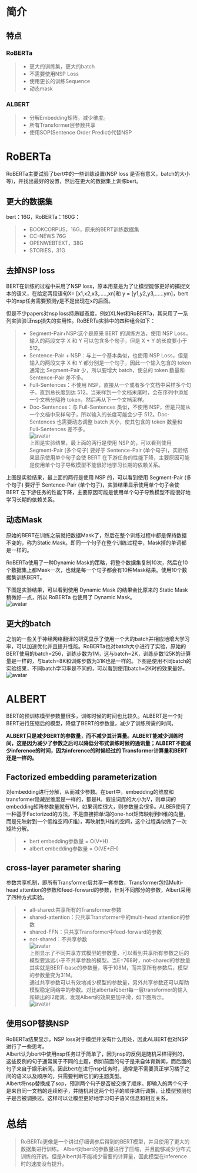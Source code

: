 # 简介
## 特点
### RoBERTa
> - 更大的训练集，更大的batch
> - 不需要使用NSP Loss
> - 使用更长的训练Sequence
> - 动态mask
### ALBERT
> - 分解Embedding矩阵，减少维度。
> - 所有Transformer层参数共享
> - 使用SOP(Sentence Order Predict)代替NSP
# RoBERTa  
RoBERTa主要试验了bert中的一些训练设置(NSP loss 是否有意义，batch的大小等)，并找出最好的设置，然后在更大的数据集上训练bert。  
## 更大的数据集  
bert：16G，RoBERTa：160G：
> - BOOKCORPUS，16G，原来的BERT训练数据集
> - CC-NEWS 76G
> - OPENWEBTEXT，38G
> - STORIES，31G
## 去掉NSP loss
BERT在训练的过程中采用了NSP loss，原本用意是为了让模型能够更好的捕捉文本的语义，在给定两段语句X= [x1,x2,x3,.....,xn]和 y = [y1,y2,y3,......ym]，bert中的nsp任务需要预测y是不是出现在x的后面。  

但是不少papers对nsp loss持质疑态度，例如XLNet和RoBERTa，其采用了一系列实验验证nsp损失的实用性。RoBERTa实验中的四种组合如下：
> - Segment-Pair+NSP:这个是原来 BERT 的训练方法，使用 NSP Loss，输入的两段文字 X 和 Y 可以包含多个句子，但是 X + Y 的长度要小于 512。
> - Sentence-Pair + NSP：与上一个基本类似，也使用 NSP Loss，但是输入的两段文字 X 和 Y 都分别是一个句子，因此一个输入包含的 token 通常比 Segment-Pair 少，所以要增大 batch，使总的 token 数量和 Sentence-Pair 差不多。
> - Full-Sentences：不使用 NSP，直接从一个或者多个文档中采样多个句子，直到总长度到达 512。当采样到一个文档末尾时，会在序列中添加一个文档分隔符 token，然后再从下一个文档采样。
> - Doc-Sentences：与 Full-Sentences 类似，不使用 NSP，但是只能从一个文档中采样句子，所以输入的长度可能会少于 512。Doc-Sentences 也需要动态调整 batch 大小，使其包含的 token 数量和 Full-Sentences 差不多。  
![avatar](https://escalader.github.io/pictures/nlpmodel/nspzy.png)  
上图是实验结果，最上面的两行是使用 NSP 的，可以看到使用 Segment-Pair (多个句子) 要好于 Sentence-Pair (单个句子)，实验结果显示使用单个句子会使 BERT 在下游任务的性能下降，主要原因可能是使用单个句子导致模型不能很好地学习长期的依赖关系。  

上图是实验结果，最上面的两行是使用 NSP 的，可以看到使用 Segment-Pair (多个句子) 要好于 Sentence-Pair (单个句子)，实验结果显示使用单个句子会使 BERT 在下游任务的性能下降，主要原因可能是使用单个句子导致模型不能很好地学习长期的依赖关系。

## 动态Mask  
原始的BERT在训练之前就把数据Mask了，然后在整个训练过程中都是保持数据不变的，称为Static Mask。即同一个句子在整个训练过程中，Mask掉的单词都是一样的。 

RoBERTa使用了一种Dynamic Mask的策略，将整个数据集复制10次，然后在10个数据集上都Mask一次，也就是每一个句子都会有10种Mask结果。使用10个数据集训练BERT。

下图是实验结果，可以看到使用 Dynamic Mask 的结果会比原来的 Static Mask 稍微好一点，所以 RoBERTa 也使用了 Dynamic Mask。  
![avatar](https://escalader.github.io/pictures/nlpmodel/dynamicmask.png)  
## 更大的batch  
之前的一些关于神经网络翻译的研究显示了使用一个大的batch并相应地增大学习率，可以加速优化并且提升性能。RoBERTa也对batch大小进行了实验，原始的BERT使用的batch=256，训练步数为1M，这与batch=2K，训练步数125K的计算量是一样的，与batch=8K和训练步数为31K也是一样的。下图是使用不同batch的实验结果，不同batch学习率是不同的，可以看到使用batch=2K时的效果最好。  
![avatar](https://escalader.github.io/pictures/nlpmodel/yzbatch.png)  
# ALBERT  
BERT的预训练模型参数量很多，训练时候的时间也比较久。ALBERT是一个对BERT进行压缩后的模型，降低了BERT的参数量，减少了训练所需的时间。  

<b>ALBERT只是减少BERT的参数量，而不减少其计算量。ALBERT能减少训练时间，这是因为减少了参数之后可以降低分布式训练时候的通讯量；ALBERT不能减少inference的时间，因为inference的时候经过的 Transformer计算量和BERT还是一样的。</b>  
## Factorized embedding parameterization  
对embedding进行分解，从而减少参数。在bert中，embedding的维度和transformer隐藏层维度是一样的，都是H。假设词库的大小为V，则单词的embedding矩阵参数量就有VH，如果词库很大，则参数量会很多。ALBER使用了一种基于Factorized的方法，不是直接把单词的one-hot矩阵映射到H维的向量，而是先映射到一个低维空间(E维)，再映射到H维的空间，这个过程类似做了一次矩阵分解。  
> - bert embedding参数量 = O(V*H)
> - albert embedding参数量 = O(V*E+E*H)

## cross-layer parameter sharing  
参数共享机制，即所有Transformer层共享一套参数，Transformer包括Multi-head attention的参数和feed-forward的参数，针对不同部分的参数，Albert采用了四种方式实验。
> - all-shared:共享所有的Transformer参数
> - shared-attention：只共享Transformer中的multi-head attention的参数
> - shared-FFN：只共享Transformer中feed-forward的参数
> - not-shared：不共享参数  
![avatar](https://escalader.github.io/pictures/nlpmodel/albsharepara.png)  
上图显示了不同共享方式模型的参数量，可以看到共享所有参数之后的模型要远远小于不共享参数的模型。当E=768时，not-shared的参数量其实就是BERT-base的参数量，等于108M，而共享所有参数后，模型的参数量变为31M。  
通过共享参数可以有效地减少模型的参数量，另外共享参数还可以帮助模型稳定网络中的参数。对比alberta和bert每一层transformer的输入和输出的l2距离，发现Albert的效果更加平滑，如下图所示。  
![avatar](escalader.github.io/pictures/nlpmodel/layerid.png)  
## 使用SOP替换NSP  
RoBERTa结果显示，NSP loss对于模型并没有什么用处，因此ALBERT也对NSP进行了一些思考。  
Albert认为bert中使用nsp任务过于简单了，因为nsp的反例是随机采样得到的，这些反例的句子通常属于不同的主题，例如前面的句子是来自体育新闻，而后面的句子来自于娱乐新闻。因此bert在进行nsp任务时，通常是不需要真正学习橘子之间的语义以及顺序的，只需要判断它们的主题类型。  
 Albert将nsp替换成了sop，预测两个句子是否被交换了顺序。即输入的两个句子是来自同一文档的连续剧子，并随机对这两个句子的顺序进行调换，让模型预测句子是否被调换过。这样可以让模型更好地学习句子语义信息和相互关系。
 # 总结
 > RoBERTa更像是一个讲过仔细调参后得到的BERT模型，并且使用了更大的数据集进行训练。
 > Albert对bert的参数量进行了压缩，并且能够减少分布式训练的开销。但是Albert并不能减少需要的计算量，因此模型在inference时的速度没有提升。





















